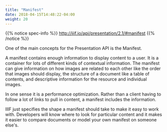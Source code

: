 ```yaml
---
title: "Manifest"
date: 2018-04-15T14:48:22-04:00
weight: 20
---
```


{{% notice spec-info %}}
http://iiif.io/api/presentation/2.1/#manifest
{{% /notice %}}

One of the main concepts for the Presentation API is the Manifest.

A manifest contains enough information to display content to a user. It is a container for lots of different kinds of contextual information. The manifest can give information on how images are related to each other like the order that images should display, the structure of a document like a table of contents, and descriptive information for the resource and individual images.

In one sense it is a performance optimization. Rather than a client having to follow a lot of links to pull in content, a manifest includes the information.

IIIF just specifies the shape a manifest should take to make it easy to work with. Developers will know where to look for particular content and it makes it easier to compare documents or model your own manifest on someone else's.
